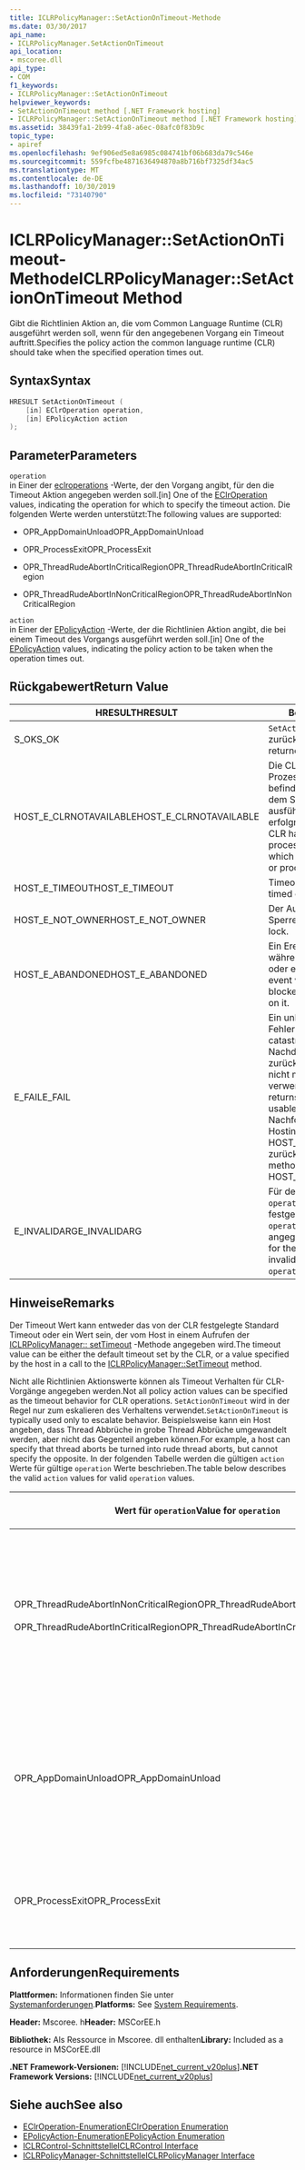 ```yaml
---
title: ICLRPolicyManager::SetActionOnTimeout-Methode
ms.date: 03/30/2017
api_name:
- ICLRPolicyManager.SetActionOnTimeout
api_location:
- mscoree.dll
api_type:
- COM
f1_keywords:
- ICLRPolicyManager::SetActionOnTimeout
helpviewer_keywords:
- SetActionOnTimeout method [.NET Framework hosting]
- ICLRPolicyManager::SetActionOnTimeout method [.NET Framework hosting]
ms.assetid: 38439fa1-2b99-4fa8-a6ec-08afc0f83b9c
topic_type:
- apiref
ms.openlocfilehash: 9ef906ed5e8a6985c084741bf06b683da79c546e
ms.sourcegitcommit: 559fcfbe4871636494870a8b716bf7325df34ac5
ms.translationtype: MT
ms.contentlocale: de-DE
ms.lasthandoff: 10/30/2019
ms.locfileid: "73140790"
---
```

# <a name="iclrpolicymanagersetactionontimeout-method"></a><span data-ttu-id="9fbea-102">ICLRPolicyManager::SetActionOnTimeout-Methode</span><span class="sxs-lookup"><span data-stu-id="9fbea-102">ICLRPolicyManager::SetActionOnTimeout Method</span></span>
<span data-ttu-id="9fbea-103">Gibt die Richtlinien Aktion an, die vom Common Language Runtime (CLR) ausgeführt werden soll, wenn für den angegebenen Vorgang ein Timeout auftritt.</span><span class="sxs-lookup"><span data-stu-id="9fbea-103">Specifies the policy action the common language runtime (CLR) should take when the specified operation times out.</span></span>  
  
## <a name="syntax"></a><span data-ttu-id="9fbea-104">Syntax</span><span class="sxs-lookup"><span data-stu-id="9fbea-104">Syntax</span></span>  
  
```cpp  
HRESULT SetActionOnTimeout (  
    [in] EClrOperation operation,  
    [in] EPolicyAction action  
);  
```  
  
## <a name="parameters"></a><span data-ttu-id="9fbea-105">Parameter</span><span class="sxs-lookup"><span data-stu-id="9fbea-105">Parameters</span></span>  
 `operation`  
 <span data-ttu-id="9fbea-106">in Einer der [eclroperations](../../../../docs/framework/unmanaged-api/hosting/eclroperation-enumeration.md) -Werte, der den Vorgang angibt, für den die Timeout Aktion angegeben werden soll.</span><span class="sxs-lookup"><span data-stu-id="9fbea-106">[in] One of the [EClrOperation](../../../../docs/framework/unmanaged-api/hosting/eclroperation-enumeration.md) values, indicating the operation for which to specify the timeout action.</span></span> <span data-ttu-id="9fbea-107">Die folgenden Werte werden unterstützt:</span><span class="sxs-lookup"><span data-stu-id="9fbea-107">The following values are supported:</span></span>  
  
- <span data-ttu-id="9fbea-108">OPR_AppDomainUnload</span><span class="sxs-lookup"><span data-stu-id="9fbea-108">OPR_AppDomainUnload</span></span>  
  
- <span data-ttu-id="9fbea-109">OPR_ProcessExit</span><span class="sxs-lookup"><span data-stu-id="9fbea-109">OPR_ProcessExit</span></span>  
  
- <span data-ttu-id="9fbea-110">OPR_ThreadRudeAbortInCriticalRegion</span><span class="sxs-lookup"><span data-stu-id="9fbea-110">OPR_ThreadRudeAbortInCriticalRegion</span></span>  
  
- <span data-ttu-id="9fbea-111">OPR_ThreadRudeAbortInNonCriticalRegion</span><span class="sxs-lookup"><span data-stu-id="9fbea-111">OPR_ThreadRudeAbortInNonCriticalRegion</span></span>  
  
 `action`  
 <span data-ttu-id="9fbea-112">in Einer der [EPolicyAction](../../../../docs/framework/unmanaged-api/hosting/epolicyaction-enumeration.md) -Werte, der die Richtlinien Aktion angibt, die bei einem Timeout des Vorgangs ausgeführt werden soll.</span><span class="sxs-lookup"><span data-stu-id="9fbea-112">[in] One of the [EPolicyAction](../../../../docs/framework/unmanaged-api/hosting/epolicyaction-enumeration.md) values, indicating the policy action to be taken when the operation times out.</span></span>  
  
## <a name="return-value"></a><span data-ttu-id="9fbea-113">Rückgabewert</span><span class="sxs-lookup"><span data-stu-id="9fbea-113">Return Value</span></span>  
  
|<span data-ttu-id="9fbea-114">HRESULT</span><span class="sxs-lookup"><span data-stu-id="9fbea-114">HRESULT</span></span>|<span data-ttu-id="9fbea-115">Beschreibung</span><span class="sxs-lookup"><span data-stu-id="9fbea-115">Description</span></span>|  
|-------------|-----------------|  
|<span data-ttu-id="9fbea-116">S_OK</span><span class="sxs-lookup"><span data-stu-id="9fbea-116">S_OK</span></span>|<span data-ttu-id="9fbea-117">`SetActionOnTimeout` erfolgreich zurückgegeben.</span><span class="sxs-lookup"><span data-stu-id="9fbea-117">`SetActionOnTimeout` returned successfully.</span></span>|  
|<span data-ttu-id="9fbea-118">HOST_E_CLRNOTAVAILABLE</span><span class="sxs-lookup"><span data-stu-id="9fbea-118">HOST_E_CLRNOTAVAILABLE</span></span>|<span data-ttu-id="9fbea-119">Die CLR wurde nicht in einen Prozess geladen, oder die CLR befindet sich in einem Zustand, in dem Sie verwalteten Code nicht ausführen oder den-Befehl nicht erfolgreich verarbeiten kann.</span><span class="sxs-lookup"><span data-stu-id="9fbea-119">The CLR has not been loaded into a process, or the CLR is in a state in which it cannot run managed code or process the call successfully.</span></span>|  
|<span data-ttu-id="9fbea-120">HOST_E_TIMEOUT</span><span class="sxs-lookup"><span data-stu-id="9fbea-120">HOST_E_TIMEOUT</span></span>|<span data-ttu-id="9fbea-121">Timeout des Aufrufes.</span><span class="sxs-lookup"><span data-stu-id="9fbea-121">The call timed out.</span></span>|  
|<span data-ttu-id="9fbea-122">HOST_E_NOT_OWNER</span><span class="sxs-lookup"><span data-stu-id="9fbea-122">HOST_E_NOT_OWNER</span></span>|<span data-ttu-id="9fbea-123">Der Aufrufer ist nicht Besitzer der Sperre.</span><span class="sxs-lookup"><span data-stu-id="9fbea-123">The caller does not own the lock.</span></span>|  
|<span data-ttu-id="9fbea-124">HOST_E_ABANDONED</span><span class="sxs-lookup"><span data-stu-id="9fbea-124">HOST_E_ABANDONED</span></span>|<span data-ttu-id="9fbea-125">Ein Ereignis wurde abgebrochen, während ein blockierter Thread oder eine Fiber darauf wartete.</span><span class="sxs-lookup"><span data-stu-id="9fbea-125">An event was canceled while a blocked thread or fiber was waiting on it.</span></span>|  
|<span data-ttu-id="9fbea-126">E_FAIL</span><span class="sxs-lookup"><span data-stu-id="9fbea-126">E_FAIL</span></span>|<span data-ttu-id="9fbea-127">Ein unbekannter schwerwiegender Fehler ist aufgetreten.</span><span class="sxs-lookup"><span data-stu-id="9fbea-127">An unknown catastrophic failure occurred.</span></span> <span data-ttu-id="9fbea-128">Nachdem eine Methode E_FAIL zurückgegeben hat, kann die CLR nicht mehr innerhalb des Prozesses verwendet werden.</span><span class="sxs-lookup"><span data-stu-id="9fbea-128">After a method returns E_FAIL, the CLR is no longer usable within the process.</span></span> <span data-ttu-id="9fbea-129">Nachfolgende Aufrufe von Hostingmethoden geben HOST_E_CLRNOTAVAILABLE zurück.</span><span class="sxs-lookup"><span data-stu-id="9fbea-129">Subsequent calls to hosting methods return HOST_E_CLRNOTAVAILABLE.</span></span>|  
|<span data-ttu-id="9fbea-130">E_INVALIDARG</span><span class="sxs-lookup"><span data-stu-id="9fbea-130">E_INVALIDARG</span></span>|<span data-ttu-id="9fbea-131">Für den angegebenen `operation`kann kein Timeout festgelegt werden, oder für `operation`wurde ein ungültiger Wert angegeben.</span><span class="sxs-lookup"><span data-stu-id="9fbea-131">A timeout cannot be set for the specified `operation`, or an invalid value was supplied for `operation`.</span></span>|  
  
## <a name="remarks"></a><span data-ttu-id="9fbea-132">Hinweise</span><span class="sxs-lookup"><span data-stu-id="9fbea-132">Remarks</span></span>  
 <span data-ttu-id="9fbea-133">Der Timeout Wert kann entweder das von der CLR festgelegte Standard Timeout oder ein Wert sein, der vom Host in einem Aufrufen der [ICLRPolicyManager:: setTimeout](../../../../docs/framework/unmanaged-api/hosting/iclrpolicymanager-settimeout-method.md) -Methode angegeben wird.</span><span class="sxs-lookup"><span data-stu-id="9fbea-133">The timeout value can be either the default timeout set by the CLR, or a value specified by the host in a call to the [ICLRPolicyManager::SetTimeout](../../../../docs/framework/unmanaged-api/hosting/iclrpolicymanager-settimeout-method.md) method.</span></span>  
  
 <span data-ttu-id="9fbea-134">Nicht alle Richtlinien Aktionswerte können als Timeout Verhalten für CLR-Vorgänge angegeben werden.</span><span class="sxs-lookup"><span data-stu-id="9fbea-134">Not all policy action values can be specified as the timeout behavior for CLR operations.</span></span> <span data-ttu-id="9fbea-135">`SetActionOnTimeout` wird in der Regel nur zum eskalieren des Verhaltens verwendet.</span><span class="sxs-lookup"><span data-stu-id="9fbea-135">`SetActionOnTimeout` is typically used only to escalate behavior.</span></span> <span data-ttu-id="9fbea-136">Beispielsweise kann ein Host angeben, dass Thread Abbrüche in grobe Thread Abbrüche umgewandelt werden, aber nicht das Gegenteil angeben können.</span><span class="sxs-lookup"><span data-stu-id="9fbea-136">For example, a host can specify that thread aborts be turned into rude thread aborts, but cannot specify the opposite.</span></span> <span data-ttu-id="9fbea-137">In der folgenden Tabelle werden die gültigen `action` Werte für gültige `operation` Werte beschrieben.</span><span class="sxs-lookup"><span data-stu-id="9fbea-137">The table below describes the valid `action` values for valid `operation` values.</span></span>  
  
|<span data-ttu-id="9fbea-138">Wert für `operation`</span><span class="sxs-lookup"><span data-stu-id="9fbea-138">Value for `operation`</span></span>|<span data-ttu-id="9fbea-139">Gültige Werte für `action`</span><span class="sxs-lookup"><span data-stu-id="9fbea-139">Valid values for `action`</span></span>|  
|---------------------------|-------------------------------|  
|<span data-ttu-id="9fbea-140">OPR_ThreadRudeAbortInNonCriticalRegion</span><span class="sxs-lookup"><span data-stu-id="9fbea-140">OPR_ThreadRudeAbortInNonCriticalRegion</span></span><br /><br /> <span data-ttu-id="9fbea-141">OPR_ThreadRudeAbortInCriticalRegion</span><span class="sxs-lookup"><span data-stu-id="9fbea-141">OPR_ThreadRudeAbortInCriticalRegion</span></span>|<span data-ttu-id="9fbea-142">-erudeabortthread</span><span class="sxs-lookup"><span data-stu-id="9fbea-142">-   eRudeAbortThread</span></span><br /><span data-ttu-id="9fbea-143">-eUnloadAppDomain</span><span class="sxs-lookup"><span data-stu-id="9fbea-143">-   eUnloadAppDomain</span></span><br /><span data-ttu-id="9fbea-144">-erudeunloadappdomain</span><span class="sxs-lookup"><span data-stu-id="9fbea-144">-   eRudeUnloadAppDomain</span></span><br /><span data-ttu-id="9fbea-145">-eexitprocess</span><span class="sxs-lookup"><span data-stu-id="9fbea-145">-   eExitProcess</span></span><br /><span data-ttu-id="9fbea-146">-efastexitprocess</span><span class="sxs-lookup"><span data-stu-id="9fbea-146">-   eFastExitProcess</span></span><br /><span data-ttu-id="9fbea-147">-eRudeExitProcess</span><span class="sxs-lookup"><span data-stu-id="9fbea-147">-   eRudeExitProcess</span></span><br /><span data-ttu-id="9fbea-148">-edisableruntime</span><span class="sxs-lookup"><span data-stu-id="9fbea-148">-   eDisableRuntime</span></span>|  
|<span data-ttu-id="9fbea-149">OPR_AppDomainUnload</span><span class="sxs-lookup"><span data-stu-id="9fbea-149">OPR_AppDomainUnload</span></span>|<span data-ttu-id="9fbea-150">-eUnloadAppDomain</span><span class="sxs-lookup"><span data-stu-id="9fbea-150">-   eUnloadAppDomain</span></span><br /><span data-ttu-id="9fbea-151">-erudeunloadappdomain</span><span class="sxs-lookup"><span data-stu-id="9fbea-151">-   eRudeUnloadAppDomain</span></span><br /><span data-ttu-id="9fbea-152">-eexitprocess</span><span class="sxs-lookup"><span data-stu-id="9fbea-152">-   eExitProcess</span></span><br /><span data-ttu-id="9fbea-153">-efastexitprocess</span><span class="sxs-lookup"><span data-stu-id="9fbea-153">-   eFastExitProcess</span></span><br /><span data-ttu-id="9fbea-154">-eRudeExitProcess</span><span class="sxs-lookup"><span data-stu-id="9fbea-154">-   eRudeExitProcess</span></span><br /><span data-ttu-id="9fbea-155">-edisableruntime</span><span class="sxs-lookup"><span data-stu-id="9fbea-155">-   eDisableRuntime</span></span>|  
|<span data-ttu-id="9fbea-156">OPR_ProcessExit</span><span class="sxs-lookup"><span data-stu-id="9fbea-156">OPR_ProcessExit</span></span>|<span data-ttu-id="9fbea-157">-eexitprocess</span><span class="sxs-lookup"><span data-stu-id="9fbea-157">-   eExitProcess</span></span><br /><span data-ttu-id="9fbea-158">-efastexitprocess</span><span class="sxs-lookup"><span data-stu-id="9fbea-158">-   eFastExitProcess</span></span><br /><span data-ttu-id="9fbea-159">-eRudeExitProcess</span><span class="sxs-lookup"><span data-stu-id="9fbea-159">-   eRudeExitProcess</span></span><br /><span data-ttu-id="9fbea-160">-edisableruntime</span><span class="sxs-lookup"><span data-stu-id="9fbea-160">-   eDisableRuntime</span></span>|  
  
## <a name="requirements"></a><span data-ttu-id="9fbea-161">Anforderungen</span><span class="sxs-lookup"><span data-stu-id="9fbea-161">Requirements</span></span>  
 <span data-ttu-id="9fbea-162">**Plattformen:** Informationen finden Sie unter [Systemanforderungen](../../../../docs/framework/get-started/system-requirements.md).</span><span class="sxs-lookup"><span data-stu-id="9fbea-162">**Platforms:** See [System Requirements](../../../../docs/framework/get-started/system-requirements.md).</span></span>  
  
 <span data-ttu-id="9fbea-163">**Header:** Mscoree. h</span><span class="sxs-lookup"><span data-stu-id="9fbea-163">**Header:** MSCorEE.h</span></span>  
  
 <span data-ttu-id="9fbea-164">**Bibliothek:** Als Ressource in Mscoree. dll enthalten</span><span class="sxs-lookup"><span data-stu-id="9fbea-164">**Library:** Included as a resource in MSCorEE.dll</span></span>  
  
 <span data-ttu-id="9fbea-165">**.NET Framework-Versionen:** [!INCLUDE[net_current_v20plus](../../../../includes/net-current-v20plus-md.md)]</span><span class="sxs-lookup"><span data-stu-id="9fbea-165">**.NET Framework Versions:** [!INCLUDE[net_current_v20plus](../../../../includes/net-current-v20plus-md.md)]</span></span>  
  
## <a name="see-also"></a><span data-ttu-id="9fbea-166">Siehe auch</span><span class="sxs-lookup"><span data-stu-id="9fbea-166">See also</span></span>

- [<span data-ttu-id="9fbea-167">EClrOperation-Enumeration</span><span class="sxs-lookup"><span data-stu-id="9fbea-167">EClrOperation Enumeration</span></span>](../../../../docs/framework/unmanaged-api/hosting/eclroperation-enumeration.md)
- [<span data-ttu-id="9fbea-168">EPolicyAction-Enumeration</span><span class="sxs-lookup"><span data-stu-id="9fbea-168">EPolicyAction Enumeration</span></span>](../../../../docs/framework/unmanaged-api/hosting/epolicyaction-enumeration.md)
- [<span data-ttu-id="9fbea-169">ICLRControl-Schnittstelle</span><span class="sxs-lookup"><span data-stu-id="9fbea-169">ICLRControl Interface</span></span>](../../../../docs/framework/unmanaged-api/hosting/iclrcontrol-interface.md)
- [<span data-ttu-id="9fbea-170">ICLRPolicyManager-Schnittstelle</span><span class="sxs-lookup"><span data-stu-id="9fbea-170">ICLRPolicyManager Interface</span></span>](../../../../docs/framework/unmanaged-api/hosting/iclrpolicymanager-interface.md)
